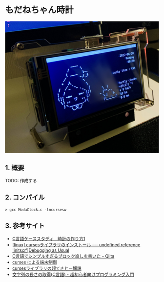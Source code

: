 <!-- omit in toc -->
# もだねちゃん時計

![もだねちゃん時計の写真](images/clock.jpg)

## 1. 概要

TODO: 作成する

## 2. コンパイル

```shell
> gcc ModaClock.c -lncursesw
```

## 3. 参考サイト

- [C言語ケーススタディ　時計の作り方1](http://www.orchid.co.jp/computer/cschool/clock1.html)
- [[linux] cursesライブラリのインストール --- undefined reference 'initscr'|Debugging as Usual](http://debuggingasusual.blogspot.com/2011/12/curses.html)
- [C言語でシンプルすぎるブロック崩しを書いた - Qiita](https://qiita.com/pokohide/items/a246045f3ccaf540a375)
- [curses による端末制御](https://www.kushiro-ct.ac.jp/yanagawa/ex-2017/2-game/01.html)
- [cursesライブラリの超てきとー解説](https://www.kushiro-ct.ac.jp/yanagawa/pl2b-2018/curses/about.html)
- [文字列の長さの取得(C言語) - 超初心者向けプログラミング入門](https://programming.pc-note.net/c/mojiretsu2.html)
